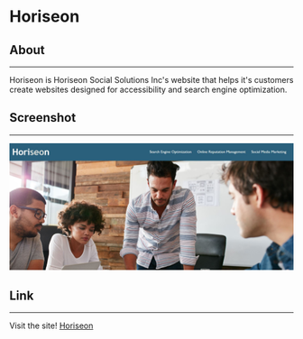 # Horiseon

## About
--------------------------------------------------------------------------------------------------------------------------------------------------------
Horiseon is Horiseon Social Solutions Inc's website that helps it's customers create websites designed for accessibility and search engine optimization.

## Screenshot
--------------------------------------------------------------------------------------------------------------------------------------------------------
![Homepage](/assets/images/Horiseon-Website.jpg)

## Link
-------------------------------------------------------------------------------------------------------------------------------------------------------
Visit the site! [Horiseon](https://teriannephillips.github.io/Horiseon-Code-Refractor/)